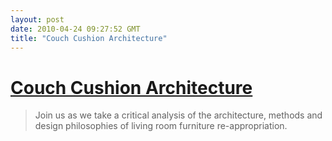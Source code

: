 ```yaml
---
layout: post
date: 2010-04-24 09:27:52 GMT
title: "Couch Cushion Architecture"
---
```

# [Couch Cushion Architecture](http://blog.buildllc.com/2010/04/couch-cushion-architecture-a-critical-analysis/)

> Join us as we take a critical analysis of the architecture, methods and design philosophies of living room furniture re-appropriation.